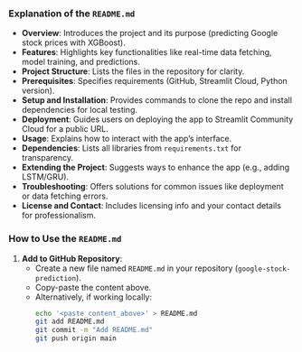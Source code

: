 
### Explanation of the `README.md`

- **Overview**: Introduces the project and its purpose (predicting Google stock prices with XGBoost).
- **Features**: Highlights key functionalities like real-time data fetching, model training, and predictions.
- **Project Structure**: Lists the files in the repository for clarity.
- **Prerequisites**: Specifies requirements (GitHub, Streamlit Cloud, Python version).
- **Setup and Installation**: Provides commands to clone the repo and install dependencies for local testing.
- **Deployment**: Guides users on deploying the app to Streamlit Community Cloud for a public URL.
- **Usage**: Explains how to interact with the app’s interface.
- **Dependencies**: Lists all libraries from `requirements.txt` for transparency.
- **Extending the Project**: Suggests ways to enhance the app (e.g., adding LSTM/GRU).
- **Troubleshooting**: Offers solutions for common issues like deployment or data fetching errors.
- **License and Contact**: Includes licensing info and your contact details for professionalism.

### How to Use the `README.md`

1. **Add to GitHub Repository**:
   - Create a new file named `README.md` in your repository (`google-stock-prediction`).
   - Copy-paste the content above.
   - Alternatively, if working locally:
     ```bash
     echo '<paste_content_above>' > README.md
     git add README.md
     git commit -m "Add README.md"
     git push origin main
